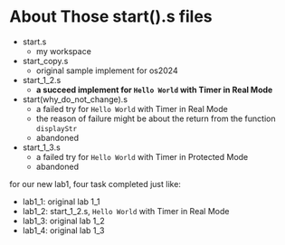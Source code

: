# About Those start().s files

- start.s
    - my workspace
- start_copy.s
    - original sample implement for os2024
- start_1_2.s
    - **a succeed implement for `Hello World` with Timer in Real Mode**
- start(why_do_not_change).s
    - a failed try for `Hello World` with Timer in Real Mode
    - the reason of failure might be about the return from the function `displayStr`
    - abandoned
- start_1_3.s
    - a failed try for `Hello World` with Timer in Protected Mode
    - abandoned

for our new lab1, four task completed just like:

- lab1_1: original lab 1_1
- lab1_2: start_1_2.s, `Hello World` with Timer in Real Mode
- lab1_3: original lab 1_2
- lab1_4: original lab 1_3